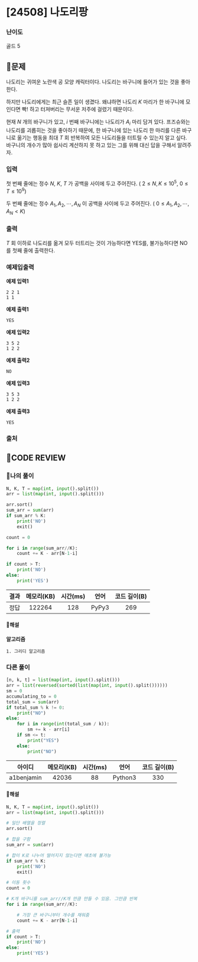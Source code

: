 # [24508] 나도리팡

### **난이도**
골드 5
## **📝문제**
나도리는 귀여운 노란색 공 모양 캐릭터이다. 나도리는 바구니에 들어가 있는 것을 좋아한다.

하지만 나도리에게는 최근 슬픈 일이 생겼다. 왜냐하면 나도리 
$K$ 마리가 한 바구니에 모인다면 빡! 하고 터져버리는 무서운 저주에 걸렸기 때문이다.

현재 
$N$ 개의 바구니가 있고, 
$i$ 번째 바구니에는 나도리가 
$A_i$ 마리 담겨 있다. 프즈슈와는 나도리를 괴롭히는 것을 좋아하기 때문에, 한 바구니에 있는 나도리 한 마리를 다른 바구니로 옮기는 행동을 최대 
$T$ 회 반복하여 모든 나도리들을 터트릴 수 있는지 알고 싶다. 바구니의 개수가 많아 쉽사리 계산하지 못 하고 있는 그를 위해 대신 답을 구해서 알려주자.

### **입력**
첫 번째 줄에는 정수 
$N$, 
$K$, 
$T$ 가 공백을 사이에 두고 주어진다. (
$2 \le N, K \le 10^5$, 
$0 \le T \le 10^9$)

두 번째 줄에는 정수 
$A_1, A_2, \cdots, A_N$ 이 공백을 사이에 두고 주어진다. (
$0 \le A_1, A_2, \cdots, A_N \lt K$)
### **출력**
$T$ 회 이하로 나도리를 옮겨 모두 터트리는 것이 가능하다면 YES를, 불가능하다면 NO 를 첫째 줄에 출력한다.
### **예제입출력**

**예제 입력1**

```
2 2 1
1 1
```

**예제 출력1**

```
YES
```

**예제 입력2**

```
3 5 2
1 2 2
```

**예제 출력2**

```
NO
```

**예제 입력3**

```
3 5 3
1 2 2
```

**예제 출력3**

```
YES
```

### **출처**

## **🧐CODE REVIEW**

### **🧾나의 풀이**

```python
N, K, T = map(int, input().split())
arr = list(map(int, input().split()))

arr.sort()
sum_arr = sum(arr)
if sum_arr % K:
    print('NO')
    exit()

count = 0

for i in range(sum_arr//K):
    count += K - arr[N-1-i]

if count > T:
    print('NO')
else:
    print('YES')
```

결과	| 메모리(KB) |	시간(ms) |	언어 |	코드 길이(B)
:----:|:-----:|:-----:|:-----:|:--------:
정답|122264|128|PyPy3|269
#### **📝해설**

**알고리즘**
```
1. 그리디 알고리즘
```

### **다른 풀이**

```python
[n, k, t] = list(map(int, input().split()))
arr = list(reversed(sorted(list(map(int, input().split())))))
sm = 0
accumulating_to = 0
total_sum = sum(arr)
if total_sum % k != 0:
    print("NO")
else:
    for i in range(int(total_sum / k)):
        sm += k - arr[i]
    if sm <= t:
        print("YES")
    else:
        print("NO")
```

아이디 | 메모리(KB) |	시간(ms) |	언어 |	코드 길이(B) 
:-----:|:-----:|:-----:|:----:|:--------:
a1benjamin|42036|88|Python3|330
#### **📝해설**

```python
N, K, T = map(int, input().split())
arr = list(map(int, input().split()))

# 일단 배열을 정렬
arr.sort()

# 합을 구함
sum_arr = sum(arr)

# 합이 K로 나누어 떨어지지 않는다면 애초에 불가능
if sum_arr % K:
    print('NO')
    exit()

# 이동 횟수
count = 0

# K개 바구니를 sum_arr//K개 만큼 만들 수 있음. 그만큼 반복
for i in range(sum_arr//K):

    # 가장 큰 바구니부터 개수를 채워줌
    count += K - arr[N-1-i]

# 출력
if count > T:
    print('NO')
else:
    print('YES')
```